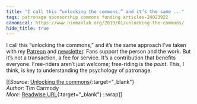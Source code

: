 ```yaml
---
title: "I call this “unlocking the commons,” and it’s the same ..."
tags: patronage sponsorship commons funding articles-24023922
canonical: https://www.niemanlab.org/2019/01/unlocking-the-commons/
hide_title: true
---
```


I call this “unlocking the commons,” and it’s the same approach I’ve taken with my [Patreon](https://www.patreon.com/tcarmody) and [newsletter](https://www.tinyletter.com/tcarmody). Fans support the person and the work. But it’s not a transaction, a fee for service. It’s a contribution that benefits everyone. Free-riders aren’t just welcome; free-riding is the *point*. This, I think, is key to understanding the psychology of patronage.


[[_Source_: [Unlocking the commons](https://www.niemanlab.org/2019/01/unlocking-the-commons/){:target="_blank"}<br>
_Author_: Tim Carmody<br>
_More_: [Readwise URL](https://readwise.io/open/469759692){:target="_blank"}
::wrap]]